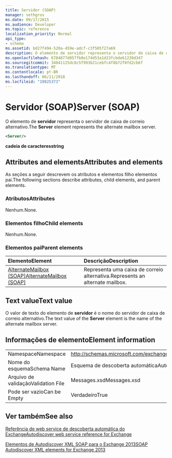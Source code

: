 ```yaml
---
title: Servidor (SOAP)
manager: sethgros
ms.date: 09/17/2015
ms.audience: Developer
ms.topic: reference
localization_priority: Normal
api_type:
- schema
ms.assetid: bd27f494-520a-459e-adcf-c3f505f27a69
description: O elemento de servidor representa o servidor de caixa de correio alternativo.
ms.openlocfilehash: 6784877d057fb0e174d53a1d23fcbde61239d347
ms.sourcegitcommit: 34041125dc8c5f993b21cebfc4f8b72f0fd2cb6f
ms.translationtype: MT
ms.contentlocale: pt-BR
ms.lasthandoff: 06/11/2018
ms.locfileid: "19825373"
---
```

# <a name="server-soap"></a><span data-ttu-id="1c66c-103">Servidor (SOAP)</span><span class="sxs-lookup"><span data-stu-id="1c66c-103">Server (SOAP)</span></span>

<span data-ttu-id="1c66c-104">O elemento de **servidor** representa o servidor de caixa de correio alternativo.</span><span class="sxs-lookup"><span data-stu-id="1c66c-104">The **Server** element represents the alternate mailbox server.</span></span> 
  
```XML
<Server/>
```

 <span data-ttu-id="1c66c-105">**cadeia de caracteres**</span><span class="sxs-lookup"><span data-stu-id="1c66c-105">**string**</span></span>
## <a name="attributes-and-elements"></a><span data-ttu-id="1c66c-106">Attributes and elements</span><span class="sxs-lookup"><span data-stu-id="1c66c-106">Attributes and elements</span></span>

<span data-ttu-id="1c66c-107">As seções a seguir descrevem os atributos e elementos filho elementos pai.</span><span class="sxs-lookup"><span data-stu-id="1c66c-107">The following sections describe attributes, child elements, and parent elements.</span></span>
  
### <a name="attributes"></a><span data-ttu-id="1c66c-108">Atributos</span><span class="sxs-lookup"><span data-stu-id="1c66c-108">Attributes</span></span>

<span data-ttu-id="1c66c-109">Nenhum.</span><span class="sxs-lookup"><span data-stu-id="1c66c-109">None.</span></span>
  
### <a name="child-elements"></a><span data-ttu-id="1c66c-110">Elementos filho</span><span class="sxs-lookup"><span data-stu-id="1c66c-110">Child elements</span></span>

<span data-ttu-id="1c66c-111">Nenhum.</span><span class="sxs-lookup"><span data-stu-id="1c66c-111">None.</span></span>
  
### <a name="parent-elements"></a><span data-ttu-id="1c66c-112">Elementos pai</span><span class="sxs-lookup"><span data-stu-id="1c66c-112">Parent elements</span></span>

|<span data-ttu-id="1c66c-113">**Elemento**</span><span class="sxs-lookup"><span data-stu-id="1c66c-113">**Element**</span></span>|<span data-ttu-id="1c66c-114">**Descrição**</span><span class="sxs-lookup"><span data-stu-id="1c66c-114">**Description**</span></span>|
|:-----|:-----|
|[<span data-ttu-id="1c66c-115">AlternateMailbox (SOAP)</span><span class="sxs-lookup"><span data-stu-id="1c66c-115">AlternateMailbox (SOAP)</span></span>](alternatemailbox-soap.md) <br/> |<span data-ttu-id="1c66c-116">Representa uma caixa de correio alternativa.</span><span class="sxs-lookup"><span data-stu-id="1c66c-116">Represents an alternate mailbox.</span></span>  <br/> |
   
## <a name="text-value"></a><span data-ttu-id="1c66c-117">Text value</span><span class="sxs-lookup"><span data-stu-id="1c66c-117">Text value</span></span>

<span data-ttu-id="1c66c-118">O valor de texto do elemento de **servidor** é o nome do servidor de caixa de correio alternativo.</span><span class="sxs-lookup"><span data-stu-id="1c66c-118">The text value of the **Server** element is the name of the alternate mailbox server.</span></span> 
  
## <a name="element-information"></a><span data-ttu-id="1c66c-119">Informações de elemento</span><span class="sxs-lookup"><span data-stu-id="1c66c-119">Element information</span></span>

|||
|:-----|:-----|
|<span data-ttu-id="1c66c-120">Namespace</span><span class="sxs-lookup"><span data-stu-id="1c66c-120">Namespace</span></span>  <br/> |http://schemas.microsoft.com/exchange/2010/Autodiscover  <br/> |
|<span data-ttu-id="1c66c-121">Nome do esquema</span><span class="sxs-lookup"><span data-stu-id="1c66c-121">Schema Name</span></span>  <br/> |<span data-ttu-id="1c66c-122">Esquema de descoberta automática</span><span class="sxs-lookup"><span data-stu-id="1c66c-122">Autodiscover schema</span></span>  <br/> |
|<span data-ttu-id="1c66c-123">Arquivo de validação</span><span class="sxs-lookup"><span data-stu-id="1c66c-123">Validation File</span></span>  <br/> |<span data-ttu-id="1c66c-124">Messages.xsd</span><span class="sxs-lookup"><span data-stu-id="1c66c-124">Messages.xsd</span></span>  <br/> |
|<span data-ttu-id="1c66c-125">Pode ser vazio</span><span class="sxs-lookup"><span data-stu-id="1c66c-125">Can be Empty</span></span>  <br/> |<span data-ttu-id="1c66c-126">Verdadeiro</span><span class="sxs-lookup"><span data-stu-id="1c66c-126">True</span></span>  <br/> |
   
## <a name="see-also"></a><span data-ttu-id="1c66c-127">Ver também</span><span class="sxs-lookup"><span data-stu-id="1c66c-127">See also</span></span>



[<span data-ttu-id="1c66c-128">Referência de web service de descoberta automática do Exchange</span><span class="sxs-lookup"><span data-stu-id="1c66c-128">Autodiscover web service reference for Exchange</span></span>](autodiscover-web-service-reference-for-exchange.md)
  
[<span data-ttu-id="1c66c-129">Elementos de Autodiscover XML SOAP para o Exchange 2013</span><span class="sxs-lookup"><span data-stu-id="1c66c-129">SOAP Autodiscover XML elements for Exchange 2013</span></span>](soap-autodiscover-xml-elements-for-exchange-2013.md)

